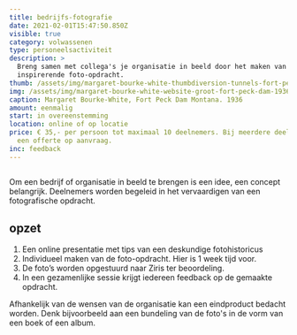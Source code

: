 ```yaml
---
title: bedrijfs-fotografie
date: 2021-02-01T15:47:50.850Z
visible: true
category: volwassenen
type: personeelsactiviteit
description: >
  Breng samen met collega's je organisatie in beeld door het maken van een
  inspirerende foto-opdracht.
thumb: /assets/img/margaret-bourke-white-thumbdiversion-tunnels-fort-peck-dam-1936.jpg
img: /assets/img/margaret-bourke-white-website-groot-fort-peck-dam-1936.jpg
caption: Margaret Bourke-White, Fort Peck Dam Montana. 1936
amount: eenmalig
start: in overeenstemming
location: online of op locatie
price: € 35,- per persoon tot maximaal 10 deelnemers. Bij meerdere deelnemers
  een offerte op aanvraag.
inc: feedback
---
```

![]()

Om een bedrijf of organisatie in beeld te brengen is een idee, een concept belangrijk. Deelnemers worden begeleid in het vervaardigen van een fotografische opdracht.

## **opzet**

1. Een online presentatie met tips van een deskundige fotohistoricus
2. Individueel maken van de foto-opdracht. Hier is 1 week tijd voor.
3. De foto’s worden opgestuurd naar Ziris ter beoordeling.
4. In een gezamenlijke sessie krijgt iedereen feedback op de gemaakte opdracht.

Afhankelijk van de wensen van de organisatie kan een eindproduct bedacht worden. Denk bijvoorbeeld aan een bundeling van de foto's in de vorm van een boek of een album.